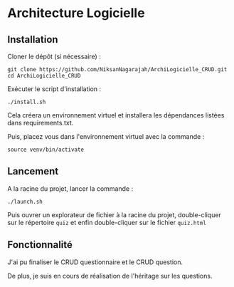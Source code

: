 # Architecture Logicielle

## Installation

Cloner le dépôt (si nécessaire) :
```
git clone https://github.com/NiksanNagarajah/ArchiLogicielle_CRUD.git
cd ArchiLogicielle_CRUD
```

Exécuter le script d'installation :

```
./install.sh
```

Cela créera un environnement virtuel et installera les dépendances listées dans requirements.txt.

Puis, placez vous dans l'environnement virtuel avec la commande : 

```
source venv/bin/activate
```

## Lancement

A la racine du projet, lancer la commande : 

```
./launch.sh
```

Puis ouvrer un explorateur de fichier à la racine du projet, double-cliquer sur le répertoire `quiz` et enfin double-cliquer sur le fichier `quiz.html`

## Fonctionnalité 

J'ai pu finaliser le CRUD questionnaire et le CRUD question. 

De plus, je suis en cours de réalisation de l'héritage sur les questions. 



